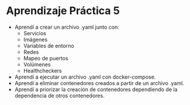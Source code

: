 # Aprendizaje Práctica 5
- Aprendí a crear un archivo .yaml junto con:
  - Servicios
  - Imágenes
  - Variables de entorno
  - Redes
  - Mapeo de puertos
  - Volúmenes
  - Healthcheckers
- Aprendí a ejecutar un archivo .yaml con docker-compose.
- Aprendí a eliminar contenedores creados a partir de un archivo .yaml.
- Aprendí a priorizar la creación de contenedores dependiendo de 
la dependencia de otros contenedores.